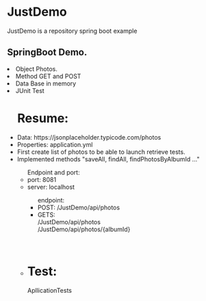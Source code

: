 # JustDemo
JustDemo is a repository spring boot example

<h2>SpringBoot Demo.</h2>

<li>Object Photos.</li>

<li>Method GET and POST</li>

<li>Data Base in memory</li>

<li>JUnit Test</li>

<ul><h1>Resume: </h1>
    <li> Data: https://jsonplaceholder.typicode.com/photos</li>
   <li>Properties: application.yml</li>
   <li> First create list of photos to be able to launch retrieve tests.</li>
  
   <li>Implemented methods "saveAll, findAll, findPhotosByAlbumId ..."</li>
 </li> 
     <ul>Endpoint and port:

  <li>port: 8081</li>
  <li>server: localhost</li>
  <ul>endpoint:
     <li>POST: /JustDemo/api/photos
    <li>GETS: </li>
          /JustDemo/api/photos<BR>
     /JustDemo/api/photos/{albumId}</ul></br></br>
          
<li><h1>Test: </h1>ApllicationTests    
</ul>
